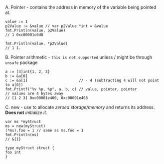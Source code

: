 A. Pointer - contains the address in memory of the variable being pointed at.

```
value := 1
p2Value := &value // var p2Value *int = &value
fmt.Println(value, p2Value)
// 1 0xc00001c0d8

fmt.Println(value, *p2Value)
// 1 1.
```

B. Pointer arithmetic - `this is not supported` unless / might be through `unsafe` package

```
a := [3]int{1, 2, 3}
b := &a[0]
c := &a[1]                       // - 4 (subtracting 4 will not point to a[0])
fmt.Printf("%v %p, %p", a, b, c) // value, pointer, pointer
// values are 4 bytes away
// [1 2 3] 0xc00001e400, 0xc00001e408
```

C. new - use to allocate _zeroed storage/memory_ and returns its address. **Does not** *initialize it*.

```
var ms *myStruct
ms = new(myStruct)
(*ms).foo = 1 // same as ms.foo = 1
fmt.Println(ms)
// &{1}

type myStruct struct {
foo int
}
```
